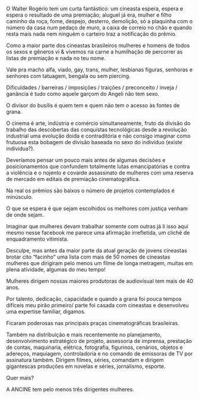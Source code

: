 ---
---

O Walter Rogério tem um curta fantástico: um cineasta espera, espera e espera o resultado de uma premiação; aluguel já era, mulher e filho caminho da roça, fome, despejo, desterro, demolição, só a plaquinha com o número da casa num pedaço de muro, a caixa de correio no chão e quando resta mais nada nem ninguém  o carteiro traz a notificação do prêmio. 

Como a maior parte dos cineastas brasileiros mulheres e homens de todos os sexos e gêneros vi & vivemos na carne a humilhação de percorrer as listas de premiação e nada no teu nome. 

Vale pra macho alfa, viado, gay, trans, mulher, lesbianas figuras, senhoras e senhores com tatuagem, bengala ou sem piercing.

Dificuldades / barreiras / imposições / traições / preconceito / inveja / ganância é tudo como aquele garçom do Angeli não tem sexo. 

O divisor do busílis é quem tem e quem não tem o acesso às fontes de grana. 

O cinema é arte, indústria e comércio simultaneamente, fruto da divisão do trabalho das descobertas das conquistas tecnológicas desde a revolução industrial uma evolução doida e contraditória e não consigo imaginar como frutuosa esta bobagem de divisão baseada no sexo do indivíduo (existe indivídua?).

Deveríamos pensar um pouco mais antes de algumas decisões e posicionamentos que confundem totalmente lutas emancipatórias e contra a violência e o nojento e covarde assassinato de mulheres com uma reserva de mercado em editais de premiação cinematográfica. 

Na real os prêmios são baixos o número de projetos contemplados é minúsculo. 

O que se espera é que sejam escolhidos os melhores com justiça venham de onde sejam. 

Imaginar que mulheres devam trabalhar somente com outras já li isso aqui mesmo nesse facebook me parece uma afirmação irrefletida, um clichê de enquadramento vitimista. 

Desculpe, mas antes da maior parte da atual geração de jovens cineastas brotar cito “facinho” uma lista com mais de 50 nomes de cineastas mulheres que dirigiram pelo menos um filme de longa metragem, muitas em plena atividade, algumas do meu tempo! 

Mulheres dirigem nossas maiores produtoras de audiovisual tem mais de 40 anos. 

Por talento, dedicação, capacidade e quando a grana foi pouca tempos difíceis meu pirão primeiro/ parte foi casada com cineastas e desenvolveu uma expertise familiar, digamos. 

Ficaram poderosas nas principais praças cinematográficas brasileiras. 

Também na distribuição e mais recentemente no planejamento, desenvolvimento estratégico de projeto, assessoria de imprensa, prestação de contas, maquinaria, elétrica, fotografia, figurinos, cenários, objetos e adereços, maquiagem, controladoria e no comando de emissoras de TV por assinatura também. Dirigem filmes, séries, comandam e dirigem gigantescas produções em novelas e séries, jornalismo, esporte.

Quer mais?

A ANCINE tem pelo menos três dirigentes mulheres.

